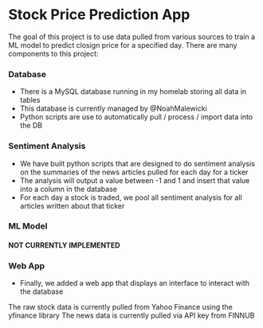 # Stock Price Prediction App
The goal of this project is to use data pulled from various sources to train a ML model to predict closign price for a specified day.
There are many components to this project:

### Database
- There is a MySQL database running in my homelab storing all data in tables
- This database is currently managed by @NoahMalewicki
- Python scripts are use to automatically pull / process / import data into the DB

### Sentiment Analysis
- We have built python scripts that are designed to do sentiment analysis on the summaries of the news articles pulled for each day for a ticker
- The analysis will output a value between -1 and 1 and insert that value into a column in the database
- For each day a stock is traded, we pool all sentiment analysis for all articles written about that ticker

### ML Model
#### NOT CURRENTLY IMPLEMENTED

### Web App
- Finally, we added a web app that displays an interface to interact with the database


The raw stock data is currently pulled from Yahoo Finance using the yfinance library
The news data is currently pulled via API key from FINNUB